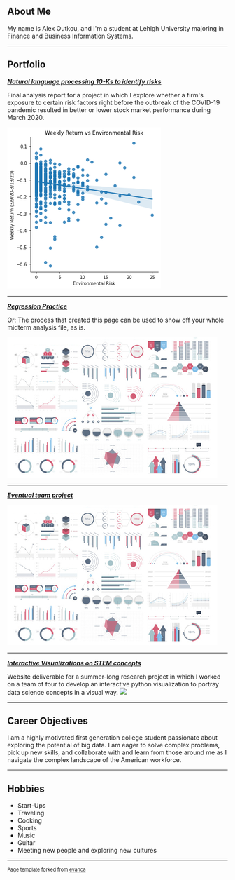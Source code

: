 ## About Me

My name is Alex Outkou, and I'm a student at Lehigh University majoring in Finance and Business Information Systems. 

<!-- Upload your own photo and change the path -->

---

## Portfolio

<!-- You can link to other websites, PDFs in this repo, and other pages in this repo -->

_**[Natural language processing 10-Ks to identify risks](analysis_report)**_

Final analysis report for a project in which I explore whether a firm's exposure to certain risk factors right before the outbreak of the COVID-19 pandemic resulted in better or lower stock market performance during March 2020. 

<img src="images/output_42_0.png?raw=true"/>

---

_**[Regression Practice](Regression_practice)**_

Or: The process that created this page can be used to show off your whole midterm analysis file, as is.

<img src="images/dummy_thumbnail.jpg?raw=true"/>

---

_**[Eventual team project](https://donbowen.github.io/teamproject/)**_

<img src="images/dummy_thumbnail.jpg?raw=true"/>

---

_**[Interactive Visualizations on STEM concepts](https://srrweb.cc.lehigh.edu/app/)**_

Website deliverable for a summer-long research project in which I worked on a team of four to develop an interactive python visualization to portray data science concepts in a visual way. 
<img src="images/data science.jpg?raw=true"/>

---

## Career Objectives

I am a highly motivated first generation college student passionate about exploring the potential of big data. I am eager to solve complex problems, pick up new skills, and collaborate with and learn from those around me as I navigate the complex landscape of the American workforce.

---

## Hobbies

 * Start-Ups 
 * Traveling
 * Cooking 
 * Sports
 * Music
 * Guitar 
 * Meeting new people and exploring new cultures

---
<p style="font-size:11px">Page template forked from <a href="https://github.com/evanca/quick-portfolio">evanca</a></p>
<!-- Remove above link if you don't want to attibute -->
